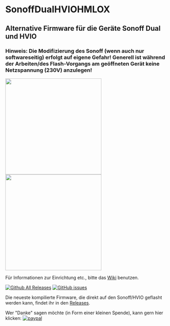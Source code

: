 # SonoffDualHVIOHMLOX

## Alternative Firmware für die Geräte Sonoff Dual und HVIO

### Hinweis: Die Modifizierung des Sonoff (wenn auch nur softwareseitig) erfolgt auf eigene Gefahr! Generell ist während der Arbeiten/des Flash-Vorgangs am geöffneten Gerät keine Netzspannung (230V) anzulegen!

<img src="https://luani.de/content/uploads/2016/04/ESPIO-Beitrag-768x767.jpg" width=300>
<img src="http://sonoff.itead.cc/images/dual2.jpg" width=300>

Für Informationen zur Einrichtung etc., bitte das [Wiki](https://github.com/jp112sdl/SonoffDualHVIOHMLOX/wiki) benutzen.

[![Github All Releases](https://img.shields.io/github/downloads/jp112sdl/SonoffDualHVIOHMLOX/total.svg)](https://github.com/jp112sdl/SonoffDualHVIOHMLOX/releases)
[![GitHub issues](https://img.shields.io/github/issues/jp112sdl/SonoffDualHVIOHMLOX.svg)](https://github.com/jp112sdl/SonoffDualHVIOHMLOX/issues)

Die neueste kompilierte Firmware, die direkt auf den Sonoff/HVIO geflasht werden kann, findet ihr in den [Releases](https://github.com/jp112sdl/SonoffDualHVIOHMLOX/releases/latest).


Wer "Danke" sagen möchte (in Form einer kleinen Spende), kann gern hier klicken: [![paypal](https://www.paypalobjects.com/en_US/i/btn/btn_donateCC_LG.gif)](https://www.paypal.com/cgi-bin/webscr?cmd=_s-xclick&hosted_button_id=UBX8NFNYVWW8N)

